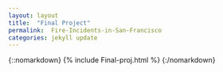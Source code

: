 ```yaml
---
layout: layout
title:  "Final Project"
permalink:  Fire-Incidents-in-San-Francisco
categories: jekyll update
---
```


{::nomarkdown}
{% include Final-proj.html %}
{:/nomarkdown}
